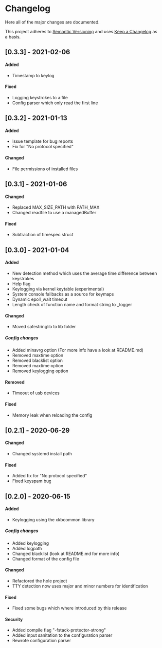 # Changelog
Here all of the major changes are documented.

This project adheres to [Semantic Versioning](http://semver.org/)
and uses [Keep a Changelog](http://keepachangelog.com/) as a basis.

## [0.3.3] - 2021-02-06
#### Added
- Timestamp to keylog

#### Fixed
- Logging keystrokes to a file
- Config parser which only read the first line


## [0.3.2] - 2021-01-13
#### Added
- Issue template for bug reports
- Fix for "No protocol specified"

#### Changed
- File permissions of installed files


## [0.3.1] - 2021-01-06
#### Changed
- Replaced MAX_SIZE_PATH with PATH_MAX
- Changed readfile to use a managedBuffer

#### Fixed
- Subtraction of timespec struct


## [0.3.0] - 2021-01-04
#### Added
- New detection method which uses the average time difference between keystrokes
- Help flag
- Keylogging via kernel keytable (experimental)
- System console fallbacks as a source for keymaps
- Dynamic epoll_wait timeout
- Length check of function name and format string to _logger

#### Changed
- Moved safestringlib to lib folder

##### Config changes
- Added minavrg option (For more info have a look at README.md)
- Removed maxtime option
- Removed blacklist option
- Removed maxtime option
- Removed keylogging option

#### Removed
- Timeout of usb devices

#### Fixed
- Memory leak when reloading the config


## [0.2.1] - 2020-06-29
#### Changed
- Changed systemd install path

#### Fixed
- Added fix for "No protocol specified"
- Fixed keyspam bug


## [0.2.0] - 2020-06-15
#### Added
- Keylogging using the xkbcommon library

##### Config changes
- Added keylogging
- Added logpath
- Changed blacklist (look at README.md for more info)
- Changed format of the config file

#### Changed
- Refactored the hole project
- TTY detection now uses major and minor numbers for identification

#### Fixed
- Fixed some bugs which where introduced by this release

#### Security
- Added compile flag "-fstack-protector-strong"
- Added input sanitation to the configuration parser
- Rewrote configuration parser

